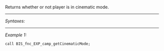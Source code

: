 Returns whether or not player is in cinematic mode.


---
*Syntaxes:*



---
*Example 1:*

```sqf
call BIS_fnc_EXP_camp_getCinematicMode;
```